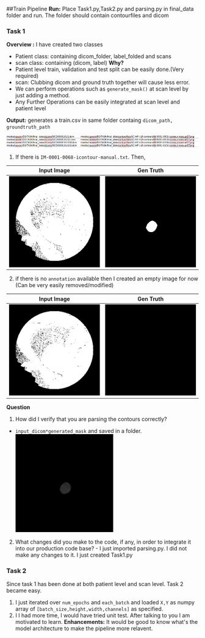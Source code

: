 ##Train Pipeline
**Run:** Place Task1.py,Task2.py and parsing.py in final_data folder and run. The folder should contain contourfiles and dicom

### Task 1
**Overview :** I have created two classes
- Patient class: containing dicom_folder, label_folded and  scans
- scan class: containing (dicom, label)
 **Why?**
 - Patient level train, validation and test split can be easily done.(Very required)
 - scan: Clubbing dicom and ground truth  together will cause less error.
 - We can perform operations such as `generate_mask()` at scan level by just adding a method.
 - Any Further Operations can be easily integrated at scan level and patient level
 
 **Output:**
generates a train.csv in same folder containg `dicom_path, groundtruth_path`

![ ](sample_result/Selection_022.png  "img")

1. If  there is `IM-0001-0068-icontour-manual.txt`. Then,

Input Image             |  Gen Truth
:-------------------------:|:-------------------------:
![](sample_result/68.png)  |  ![](sample_result/IM-0001-0068-icontour-manualGT.png)

2. if there is no `annotation` available then I created an empty image for now (Can be very easily removed/modified)

Input Image             |  Gen Truth
:-------------------------:|:-------------------------:
![](sample_result/100.png)  |  ![](sample_result/IM-0001-0100-icontour-manualGT.png)

 **Question**
 1. How did I verify that you are parsing the contours correctly?
 -  `input_dicom*generated_mask` and saved in a folder.
  ![](sample_result/multiplied.png) 
  2.  What changes did you make to the code, if any, in order to integrate it into our production code base?
  	- I just imported parsing.py. I did not make any changes to it. I just created Task1.py
  	
### Task 2
Since task 1 has been done at both patient level and scan level. Task 2 became easy.
1. I just iterated over `num_epochs` and `each_batch` and loaded `X,Y` as numpy array of `[batch_size,height,width,channels]` as specified.
 2. I I had more time, I would have tried unit test. After talking to you I am motivated to learn.
 **Enhancements:** It would be good to know what's the model architecture to make the pipeline more relavent.
 